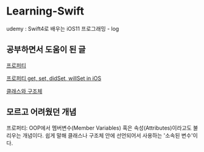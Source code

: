 # Learning-Swift
udemy : Swift4로 배우는 iOS11 프로그래밍 - log

## 공부하면서 도움이 된 글
[프로퍼티](https://github.com/enshahar/swiftsummary/blob/master/%5B%EC%8A%A4%EC%9C%84%ED%94%84%ED%8A%B8%20%EB%8C%80%EC%B6%A9%EB%B3%B4%EA%B8%B0%5D%209.%20%ED%94%84%EB%A1%9C%ED%8D%BC%ED%8B%B0(property).md)


[프로퍼티 get, set, didSet, willSet in iOS](https://medium.com/ios-development-with-swift/%ED%94%84%EB%A1%9C%ED%8D%BC%ED%8B%B0-get-set-didset-willset-in-ios-a8f2d4da5514)


[클래스와 구조체](https://devxoul.gitbooks.io/ios-with-swift-in-40-hours/content/Chapter-3/classes-and-structures.html)



## 모르고 어려웠던 개념
프로퍼티: OOP에서 멤버변수(Member Variables) 혹은 속성(Attributes)이라고도 불리우는 개념이다. 쉽게 말해 클래스나 구조체 안에 선언되어서 사용하는 '소속된 변수'이다.

